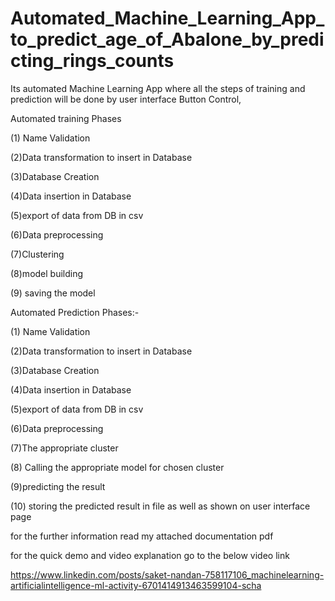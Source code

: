 # Automated_Machine_Learning_App_to_predict_age_of_Abalone_by_predicting_rings_counts

Its automated Machine Learning App where all the steps of training and prediction will be done by  user interface Button Control, 

 Automated training Phases 

(1) Name Validation

(2)Data transformation to insert in Database

(3)Database Creation 

(4)Data insertion in Database 

(5)export of data from DB in csv 

(6)Data preprocessing 

(7)Clustering

(8)model building 

(9) saving the model 

Automated Prediction Phases:-

(1) Name Validation

(2)Data transformation to insert in Database

(3)Database Creation

(4)Data insertion in Database 

(5)export of data from DB in csv 

(6)Data preprocessing 

(7)The appropriate cluster 

(8) Calling the appropriate model for chosen cluster 

(9)predicting the result

(10) storing the predicted result in file as well as shown on user interface page 


for the further information read my attached documentation pdf 

for the quick demo and video explanation go to the below video link


https://www.linkedin.com/posts/saket-nandan-758117106_machinelearning-artificialintelligence-ml-activity-6701414913463599104-scha
